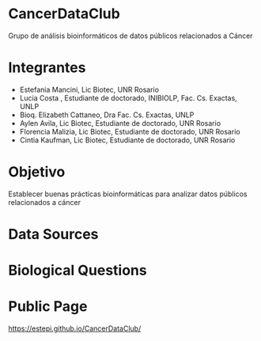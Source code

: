 # CancerDataClub
Grupo de análisis bioinformáticos de datos públicos relacionados a Cáncer

# Integrantes
* Estefania Mancini, Lic Biotec, UNR Rosario 
* Lucia Costa , Estudiante de doctorado, INIBIOLP, Fac. Cs. Exactas, UNLP
* Bioq. Elizabeth Cattaneo, Dra Fac. Cs. Exactas, UNLP
* Aylen Avila, Lic Biotec, Estudiante de doctorado, UNR Rosario
* Florencia Malizia, Lic Biotec, Estudiante de doctorado, UNR Rosario
* Cintia Kaufman, Lic Biotec, Estudiante de doctorado, UNR Rosario


# Objetivo
Establecer buenas prácticas bioinformáticas para analizar  datos públicos relacionados a cáncer

# Data Sources

# Biological Questions
 
# Public Page
https://estepi.github.io/CancerDataClub/
